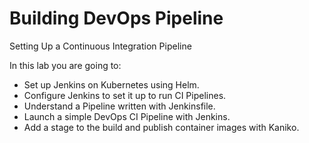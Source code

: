 # Building DevOps Pipeline

Setting Up a Continuous Integration Pipeline

In this lab you are going to:

* Set up Jenkins on Kubernetes using Helm.
* Configure Jenkins to set it up to run CI Pipelines.
* Understand a Pipeline written with Jenkinsfile.
* Launch a simple DevOps CI Pipeline with Jenkins.
* Add a stage to the build and publish container images with Kaniko.
